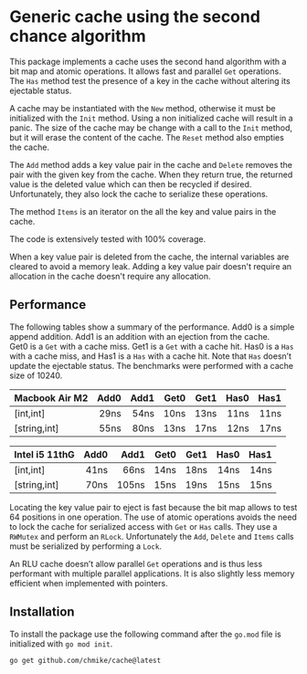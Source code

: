 # Generic cache using the second chance algorithm

This package implements a cache uses the second hand algorithm with a bit map and
atomic operations. It allows fast and parallel `Get` operations. The `Has` method
test the presence of a key in the cache without altering its ejectable status.

A cache may be instantiated with the `New` method, otherwise it must be initialized
with the `Init` method. Using a non initialized cache will result in a panic. The
size of the cache may be change with a call to the `Init` method, but it will erase
the content of the cache. The `Reset` method also empties the cache.

The `Add` method adds a key value pair in the cache and `Delete` removes the pair
with the given key from the cache. When they return true, the returned value is the
deleted value which can then be recycled if desired. Unfortunately, they also lock
the cache to serialize these operations.

The method `Items` is an iterator on the all the key and value pairs in the cache.

The code is extensively tested with 100% coverage.

When a key value pair is deleted from the cache, the internal variables are cleared
to avoid a memory leak. Adding a key value pair doesn't require an allocation in the
cache doesn't require any allocation.

## Performance

The following tables show a summary of the performance. Add0 is a simple append
addition. Add1 is an addition with an ejection from the cache. Get0 is a `Get` with
a cache miss. Get1 is a `Get` with a cache hit. Has0 is a `Has` with a cache miss,
and Has1 is a `Has` with a cache hit. Note that `Has` doesn’t update the ejectable
status. The benchmarks were performed with a cache size of 10240.

| Macbook Air M2 |   Add0   |   Add1   |   Get0   |   Get1   |   Has0   |   Has1   |
|----------------|---------:|---------:|---------:|---------:|---------:|---------:|
| [int,int]      |     29ns |     54ns |     10ns |     13ns |     11ns |     11ns |
| [string,int]   |     55ns |     80ns |     13ns |     17ns |     12ns |     17ns |

| Intel i5 11thG |   Add0   |   Add1   |   Get0   |   Get1   |   Has0   |   Has1   |
|----------------|---------:|---------:|---------:|---------:|---------:|---------:|
| [int,int]      |     41ns |     66ns |     14ns |     18ns |     14ns |     14ns |
| [string,int]   |     70ns |    105ns |     15ns |     19ns |     15ns |     15ns |

Locating the key value pair to eject is fast because the bit map allows to test
64 positions in one operation. The use of atomic operations avoids the need to lock
the cache for serialized access with `Get` or `Has` calls. They use a `RWMutex` and
perform an `RLock`. Unfortunately the `Add`, `Delete` and `Items` calls must be
serialized by performing a `Lock`.

An RLU cache doesn’t allow parallel `Get` operations and is thus less performant
with multiple parallel applications. It is also slightly less memory efficient when
implemented with pointers.

## Installation

To install the package use the following command after the `go.mod` file is
initialized with `go mod init`.

    go get github.com/chmike/cache@latest
